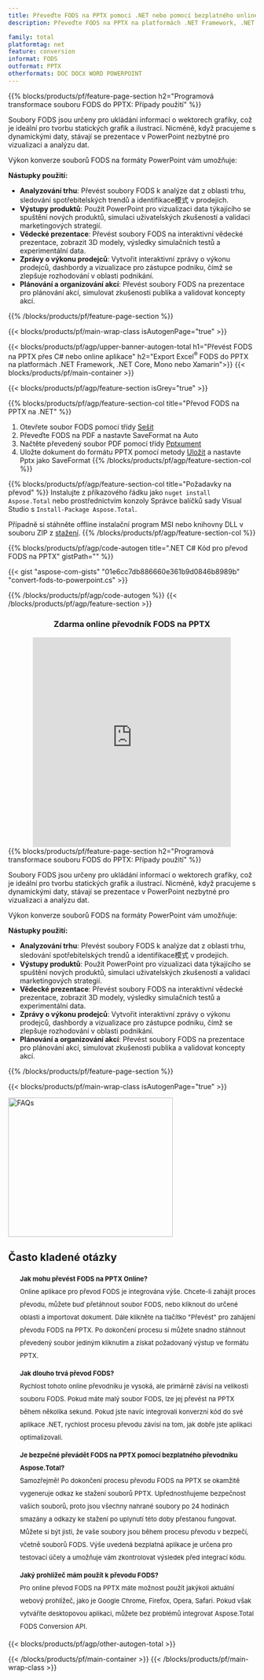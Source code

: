 ```yaml
---
title: Převeďte FODS na PPTX pomocí .NET nebo pomocí bezplatného online převodníku
description: Převeďte FODS na PPTX na platformách .NET Framework, .NET Core, Mono nebo Xamarin nebo online. Před integrací kódu rychle otestujte bezplatný online převodník  FODS na PPTX.

family: total
platformtag: net
feature: conversion
informat: FODS
outformat: PPTX
otherformats: DOC DOCX WORD POWERPOINT
---
```


{{% blocks/products/pf/feature-page-section  h2="Programová transformace souboru FODS do PPTX: Případy použití" %}}
Soubory FODS jsou určeny pro ukládání informací o wektorech grafiky, což je ideální pro tvorbu statických grafik a ilustrací. Nicméně, když pracujeme s dynamickými daty, stávají se prezentace v PowerPoint nezbytné pro vizualizaci a analýzu dat.

Výkon konverze souborů FODS na formáty PowerPoint vám umožňuje:

**Nástupky použití:**

- **Analyzování trhu**: Převést soubory FODS k analýze dat z oblasti trhu, sledování spotřebitelských trendů a identifikace模式 v prodejích.
- **Výstupy produktů**: Použít PowerPoint pro vizualizaci data týkajícího se spuštění nových produktů, simulaci uživatelských zkušeností a validaci marketingových strategií.
- **Vědecké prezentace**: Převést soubory FODS na interaktivní vědecké prezentace, zobrazit 3D modely, výsledky simulačních testů a experimentální data.
- **Zprávy o výkonu prodejců**: Vytvořit interaktivní zprávy o výkonu prodejců, dashbordy a vizualizace pro zástupce podniku, čímž se zlepšuje rozhodování v oblasti podnikání.
- **Plánování a organizování akcí**: Převést soubory FODS na prezentace pro plánování akcí, simulovat zkušenosti publika a validovat koncepty akcí.
{{% /blocks/products/pf/feature-page-section %}}
{{< blocks/products/pf/main-wrap-class isAutogenPage="true" >}}

{{< blocks/products/pf/agp/upper-banner-autogen-total h1="Převést FODS na PPTX přes C# nebo online aplikace" h2="Export Excel<sup>&reg;</sup> FODS do PPTX na platformách .NET Framework, .NET Core, Mono nebo Xamarin">}}
{{< blocks/products/pf/main-container >}}

{{< blocks/products/pf/agp/feature-section isGrey="true" >}}

{{% blocks/products/pf/agp/feature-section-col title="Převod FODS na PPTX na .NET" %}}
1. Otevřete soubor FODS pomocí třídy [Sešit](https://apireference.aspose.com/cells/net/aspose.cells/workbook)
2. Převeďte FODS na PDF a nastavte SaveFormat na Auto
3. Načtěte převedený soubor PDF pomocí třídy [Pptxument](https://apireference.aspose.com/pdf/net/aspose.pdf/pptxument)
4. Uložte dokument do formátu PPTX pomocí metody [Uložit](https://apireference.aspose.com/pdf/net/aspose.pdf.pptxument/save/methods/5) a nastavte Pptx jako SaveFormat
{{% /blocks/products/pf/agp/feature-section-col %}}

{{% blocks/products/pf/agp/feature-section-col title="Požadavky na převod" %}}
Instalujte z příkazového řádku jako ```nuget install Aspose.Total``` nebo prostřednictvím konzoly Správce balíčků sady Visual Studio s ```Install-Package Aspose.Total```.

Případně si stáhněte offline instalační program MSI nebo knihovny DLL v souboru ZIP z [stažení](https://releases.aspose.com/total/net).
{{% /blocks/products/pf/agp/feature-section-col %}}

{{% blocks/products/pf/agp/code-autogen title=".NET C# Kód pro převod FODS na PPTX" gistPath="" %}}
{{< gist "aspose-com-gists" "01e6cc7db886660e361b9d0846b8989b" "convert-fods-to-powerpoint.cs" >}}
{{% /blocks/products/pf/agp/code-autogen %}}
{{< /blocks/products/pf/agp/feature-section >}}

<div class="container-fluid agp-content bg-white aboutfile box-1 vh100 section nopbtm">
<div class=container>
<div class=row>
<div class="demobox tc col-md-12 padding-0" align="center">

<h3>Zdarma online převodník FODS na PPTX</h3>

<iframe title="Online nástroj pptx až fods" style="border: none; height: 426px;" scrolling="no" src="https://total-conversion-app-65z5r2lp.k8s.dynabic.com/?to=pptx&from=fods" id="child-iframe" width="80%"></iframe>

</div></div>
</div></div>
{{% blocks/products/pf/feature-page-section  h2="Programová transformace souboru FODS do PPTX: Případy použití" %}}
Soubory FODS jsou určeny pro ukládání informací o wektorech grafiky, což je ideální pro tvorbu statických grafik a ilustrací. Nicméně, když pracujeme s dynamickými daty, stávají se prezentace v PowerPoint nezbytné pro vizualizaci a analýzu dat.

Výkon konverze souborů FODS na formáty PowerPoint vám umožňuje:

**Nástupky použití:**

- **Analyzování trhu**: Převést soubory FODS k analýze dat z oblasti trhu, sledování spotřebitelských trendů a identifikace模式 v prodejích.
- **Výstupy produktů**: Použít PowerPoint pro vizualizaci data týkajícího se spuštění nových produktů, simulaci uživatelských zkušeností a validaci marketingových strategií.
- **Vědecké prezentace**: Převést soubory FODS na interaktivní vědecké prezentace, zobrazit 3D modely, výsledky simulačních testů a experimentální data.
- **Zprávy o výkonu prodejců**: Vytvořit interaktivní zprávy o výkonu prodejců, dashbordy a vizualizace pro zástupce podniku, čímž se zlepšuje rozhodování v oblasti podnikání.
- **Plánování a organizování akcí**: Převést soubory FODS na prezentace pro plánování akcí, simulovat zkušenosti publika a validovat koncepty akcí.
{{% /blocks/products/pf/feature-page-section %}}
{{< blocks/products/pf/main-wrap-class isAutogenPage="true" >}}

<style>.howtolist li{margin-right: 0!important;line-height: 26px;position: relative;margin-bottom: 10px;font-size: 13px;list-style-type: none;}</style>
<div class="col-md-12 tl bg-gray-dark howtolist section">
  <a class="anchor" name="faqpage"></a>
  <div class="container tl dflex" itemscope="" itemtype="https://schema.org/FAQPage">
      <div class="col-md-4 howtosectiongfx">
          <img class="social-panel-hide-on-mobile" src="https://www.groupdocs.cloud/templates/brand/images/groupdocs/conversion/groupdocs_conversion-brand.png" alt="FAQs" width="335" height="283">
      </div>
      <div class="howtosection col-md-8">
          <div>
              <h2>Často kladené otázky</h2>
              <ul>
                  <li itemscope="" itemprop="mainEntity" itemtype="https://schema.org/Question">
                      <div>
                          <span itemprop="name"><b>Jak mohu převést FODS na PPTX Online?</b></span>
                      </div>
                      <div itemscope="" itemprop="acceptedAnswer" itemtype="https://schema.org/Answer">
                          <span itemprop="text">Online aplikace pro převod FODS je integrována výše. Chcete-li zahájit proces převodu, můžete buď přetáhnout soubor FODS, nebo kliknout do určené oblasti a importovat dokument. Dále klikněte na tlačítko "Převést" pro zahájení převodu FODS na PPTX. Po dokončení procesu si můžete snadno stáhnout převedený soubor jediným kliknutím a získat požadovaný výstup ve formátu PPTX.</span>
                      </div>
                  </li>
                  <li itemscope="" itemprop="mainEntity" itemtype="https://schema.org/Question">
                      <div>
                          <span itemprop="name"><b>Jak dlouho trvá převod FODS?</b></span>
                      </div>
                      <div itemscope="" itemprop="acceptedAnswer" itemtype="https://schema.org/Answer">
                          <span itemprop="text">Rychlost tohoto online převodníku je vysoká, ale primárně závisí na velikosti souboru FODS. Pokud máte malý soubor FODS, lze jej převést na PPTX během několika sekund. Pokud jste navíc integrovali konverzní kód do své aplikace .NET, rychlost procesu převodu závisí na tom, jak dobře jste aplikaci optimalizovali.</span>
                      </div>
                  </li>
                  <li itemscope="" itemprop="mainEntity" itemtype="https://schema.org/Question">
                      <div>
                          <span itemprop="name"><b>Je bezpečné převádět FODS na PPTX pomocí bezplatného převodníku Aspose.Total?</b></span>
                      </div>
                      <div itemscope="" itemprop="acceptedAnswer" itemtype="https://schema.org/Answer">
                          <span itemprop="text">Samozřejmě! Po dokončení procesu převodu FODS na PPTX se okamžitě vygeneruje odkaz ke stažení souborů PPTX. Upřednostňujeme bezpečnost vašich souborů, proto jsou všechny nahrané soubory po 24 hodinách smazány a odkazy ke stažení po uplynutí této doby přestanou fungovat. Můžete si být jisti, že vaše soubory jsou během procesu převodu v bezpečí, včetně souborů FODS. Výše uvedená bezplatná aplikace je určena pro testovací účely a umožňuje vám zkontrolovat výsledek před integrací kódu.</span>
                      </div>
                  </li>                 
                  <li itemscope="" itemprop="mainEntity" itemtype="https://schema.org/Question">
                      <div>
                          <span itemprop="name"><b>Jaký prohlížeč mám použít k převodu FODS?</b></span>
                      </div>
                      <div itemscope="" itemprop="acceptedAnswer" itemtype="https://schema.org/Answer">
                          <span itemprop="text">Pro online převod FODS na PPTX máte možnost použít jakýkoli aktuální webový prohlížeč, jako je Google Chrome, Firefox, Opera, Safari. Pokud však vytváříte desktopovou aplikaci, můžete bez problémů integrovat Aspose.Total FODS Conversion API.</span>
                      </div>
                  </li>
              </ul>
          </div>
      </div>
  </div>
{{< blocks/products/pf/agp/other-autogen-total >}}

{{< /blocks/products/pf/main-container >}}
{{< /blocks/products/pf/main-wrap-class >}}